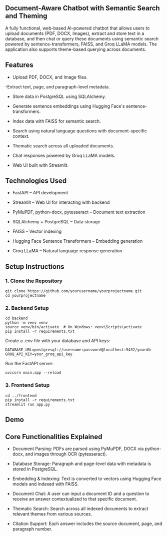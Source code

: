 ## Document-Aware Chatbot with Semantic Search and Theming
A fully functional, web-based AI-powered chatbot that allows users to upload documents (PDF, DOCX, Images), extract and store text in a database, and then chat or query these documents using semantic search powered by sentence-transformers, FAISS, and Groq LLaMA models. The application also supports theme-based querying across documents.

## Features

- Upload PDF, DOCX, and Image files.

 -Extract text, page, and paragraph-level metadata.

- Store data in PostgreSQL using SQLAlchemy.

- Generate sentence embeddings using Hugging Face's sentence-transformers.

- Index data with FAISS for semantic search.

- Search using natural language questions with document-specific context.

- Thematic search across all uploaded documents.

- Chat responses powered by Groq LLaMA models.

- Web UI built with Streamlit.

## Technologies Used

- FastAPI – API development

- Streamlit – Web UI for interacting with backend

- PyMuPDF, python-docx, pytesseract – Document text extraction

- SQLAlchemy + PostgreSQL – Data storage

- FAISS – Vector indexing

- Hugging Face Sentence Transformers – Embedding generation

- Groq LLaMA – Natural language response generation

## Setup Instructions

### 1. Clone the Repository
```
git clone https://github.com/yourusername/yourprojectname.git
cd yourprojectname
```

### 2. Backend Setup

```
cd backend
python -m venv venv
source venv/bin/activate  # On Windows: venv\Scripts\activate
pip install -r requirements.txt
```

Create a .env file with your database and API keys:
```
DATABASE_URL=postgresql://username:password@localhost:5432/yourdb
GROQ_API_KEY=your_groq_api_key
```

Run the FastAPI server:
```
uvicorn main:app --reload
```

### 3. Frontend Setup
```
cd ../frontend
pip install -r requirements.txt
streamlit run app.py
```

## Demo

## Core Functionalities Explained

- Document Parsing: PDFs are parsed using PyMuPDF, DOCX via python-docx, and images through OCR (pytesseract).

- Database Storage: Paragraph and page-level data with metadata is stored in PostgreSQL.

- Embedding & Indexing: Text is converted to vectors using Hugging Face models and indexed with FAISS.

- Document Chat: A user can input a document ID and a question to receive an answer contextualized to that specific document.

- Thematic Search: Search across all indexed documents to extract relevant themes from various sources.

- Citation Support: Each answer includes the source document, page, and paragraph number.
